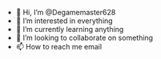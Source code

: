 - 👋 Hi, I’m @Degamemaster628
- 👀 I’m interested in everything 
- 🌱 I’m currently learning anything
- 💞️ I’m looking to collaborate on something
- 📫 How to reach me email

<!---
Degamemaster628/Degamemaster628 is a ✨ special ✨ repository because its `README.md` (this file) appears on your GitHub profile.
You can click the Preview link to take a look at your changes.
--->
